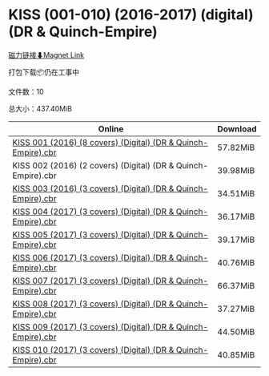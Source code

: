 # KISS (001-010) (2016-2017) (digital) (DR & Quinch-Empire)

[磁力链接⬇Magnet Link](magnet:?xt=urn:btih:796beb90e961f3adacaa5a12eb149906a729d211&dn=KISS%20%28001-010%29%20%282016-2017%29%20%28digital%29%20%28DR%20%26%20Quinch-Empire%29)

打包下载📦仍在工事中

文件数：10

总大小：437.40MiB

Online | Download
--- | ---
[KISS 001 (2016) (8 covers) (Digital) (DR & Quinch-Empire).cbr](https://github.com/alicewish/markdown/blob/master/comic/KISS-001-2016-8-covers-Digital-DR-Quinch-Empire-cbr.md) | 57.82MiB
KISS 002 (2016) (2 covers) (Digital) (DR & Quinch-Empire).cbr | 39.98MiB
[KISS 003 (2016) (3 covers) (Digital) (DR & Quinch-Empire).cbr](https://github.com/alicewish/markdown/blob/master/comic/KISS-003-2016-3-covers-Digital-DR-Quinch-Empire-cbr.md) | 34.51MiB
[KISS 004 (2017) (3 covers) (Digital) (DR & Quinch-Empire).cbr](https://github.com/alicewish/markdown/blob/master/comic/KISS-004-2017-3-covers-Digital-DR-Quinch-Empire-cbr.md) | 36.17MiB
[KISS 005 (2017) (3 covers) (Digital) (DR & Quinch-Empire).cbr](https://github.com/alicewish/markdown/blob/master/comic/KISS-005-2017-3-covers-Digital-DR-Quinch-Empire-cbr.md) | 39.17MiB
[KISS 006 (2017) (3 covers) (Digital) (DR & Quinch-Empire).cbr](https://github.com/alicewish/markdown/blob/master/comic/KISS-006-2017-3-covers-Digital-DR-Quinch-Empire-cbr.md) | 40.76MiB
[KISS 007 (2017) (3 covers) (Digital) (DR & Quinch-Empire).cbr](https://github.com/alicewish/markdown/blob/master/comic/KISS-007-2017-3-covers-Digital-DR-Quinch-Empire-cbr.md) | 66.37MiB
[KISS 008 (2017) (3 covers) (Digital) (DR & Quinch-Empire).cbr](https://github.com/alicewish/markdown/blob/master/comic/KISS-008-2017-3-covers-Digital-DR-Quinch-Empire-cbr.md) | 37.27MiB
[KISS 009 (2017) (3 covers) (Digital) (DR & Quinch-Empire).cbr](https://github.com/alicewish/markdown/blob/master/comic/KISS-009-2017-3-covers-Digital-DR-Quinch-Empire-cbr.md) | 44.50MiB
[KISS 010 (2017) (3 covers) (Digital) (DR & Quinch-Empire).cbr](https://github.com/alicewish/markdown/blob/master/comic/KISS-010-2017-3-covers-Digital-DR-Quinch-Empire-cbr.md) | 40.85MiB